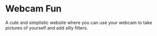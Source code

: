 # Webcam Fun
<p>A cute and simplistic website where you can use your webcam to take pictures of yourself and add silly filters.<p>